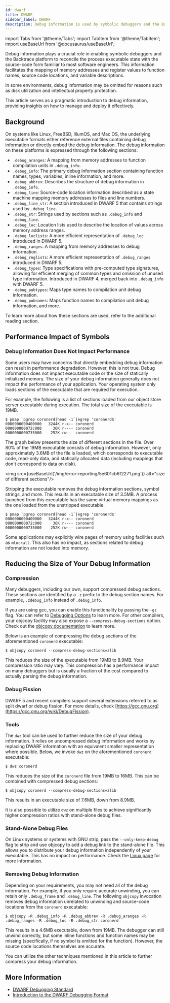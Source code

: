 ```yaml
---
id: dwarf
title: DWARF
sidebar_label: DWARF
description: Debug information is used by symbolic debuggers and the Backtrace platform to reconcile process executable state to the source-code form.
---
```


import Tabs from '@theme/Tabs';
import TabItem from '@theme/TabItem';
import useBaseUrl from '@docusaurus/useBaseUrl';

Debug information plays a crucial role in enabling symbolic debuggers and the Backtrace platform to reconcile the process executable state with the source-code form familiar to most software engineers. This information facilitates the mapping of memory addresses and register values to function names, source code locations, and variable descriptions.

In some environments, debug information may be omitted for reasons such as disk utilization and intellectual property protection.

This article serves as a pragmatic introduction to debug information, providing insights on how to manage and deploy it effectively.

## Background

On systems like Linux, FreeBSD, IllumOS, and Mac OS, the underlying executable formats either reference external files containing debug information or directly embed the debug information. The debug information on these platforms is expressed through the following sections:

- `.debug_aranges`: A mapping from memory addresses to function compilation units in `.debug_info`.
- `.debug_info`: The primary debug information section containing function names, types, variables, inline information, and more.
- `.debug_abbrev`: Describes the structure of debug information in `.debug_info`.
- `.debug_line`: Source-code location information described as a state machine mapping memory addresses to files and line numbers.
- `.debug_line_str`: A section introduced in DWARF 5 that contains strings used by `.debug_line`.
- `.debug_str`: Strings used by sections such as `.debug_info` and `.debug_line`.
- `.debug_loc`: Location lists used to describe the location of values across memory address ranges.
- `.debug_loclists`: A more efficient representation of `.debug_loc` introduced in DWARF 5.
- `.debug_ranges`: A mapping from memory addresses to debug information.
- `.debug_rnglists`: A more efficient representation of `.debug_ranges` introduced in DWARF 5.
- `.debug_types`: Type specifications with pre-computed type signatures, allowing for efficient merging of common types and omission of unused type information. Introduced in DWARF 4, merged back into `.debug_info` with DWARF 5.
- `.debug_pubtypes`: Maps type names to compilation unit debug information.
- `.debug_pubnames`: Maps function names to compilation unit debug information, and more.

To learn more about how these sections are used, refer to the additional reading section.

## Performance Impact of Symbols

### Debug Information Does Not Impact Performance

Some users may have concerns that directly embedding debug information can result in performance degradation. However, this is not true. Debug information does not impact executable code or the size of statically initialized memory. The size of your debug information generally does not impact the performance of your application. Your operating system only loads sections of the executable that are required for execution.

For example, the following is a list of sections loaded from our object store server executable during execution. The total size of the executable is 19MB.

```shell
$ pmap `pgrep coronerd|head -1`|egrep 'coronerd$'
0000000000400000   3244K r-x-- coronerd
000000000072c000     36K r---- coronerd
0000000000735000    252K rw--- coronerd
```

The graph below presents the size of different sections in the file. Over 80% of the 19MB executable consists of debug information. However, only approximately 3.6MB of the file is loaded, which corresponds to executable code, read-only data, and statically allocated data (including mappings that don't correspond to data on disk).

<img src={useBaseUrl('/img/error-reporting/5e601cb6f2271.png')} alt="size of different sections"/>

Stripping the executable removes the debug information sections, symbol strings, and more. This results in an executable size of 3.5MB. A process launched from this executable has the same virtual memory mappings as the one loaded from the unstripped executable.

```shell
$ pmap `pgrep coronerd|head -1`|egrep 'coronerd$'
0000000000400000   3244K r-x-- coronerd
000000000072c000     36K r---- coronerd
0000000000735000    252K rw--- coronerd
```

Some applications may explicitly wire pages of memory using facilities such as `mlockall`. This also has no impact, as sections related to debug information are not loaded into memory.

## Reducing the Size of Your Debug Information

### Compression

Many debuggers, including our own, support compressed debug sections. These sections are identified by a `.z` prefix to the debug section names. For example, `.zdebug_info` instead of `.debug_info`.

If you are using gcc, you can enable this functionality by passing the `-gz` flag. You can refer to [Debugging Options](https://gcc.gnu.org/onlinedocs/gcc/Debugging-Options.html) to learn more. For other compilers, your objcopy facility may also expose a `--compress-debug-sections` option. Check out the [objcopy documentation](https://sourceware.org/binutils/docs/binutils/objcopy.html) to learn more.

Below is an example of compressing the debug sections of the aforementioned `coronerd` executable:

```shell
$ objcopy coronerd --compress-debug-sections=zlib
```

This reduces the size of the executable from 19MB to 8.9MB. Your compression ratio may vary. This compression has a performance impact on many debuggers but is usually a fraction of the cost compared to actually parsing the debug information.

### Debug Fission

DWARF 5 and recent compilers support several extensions referred to as split dwarf or debug fission. For more details, check [https://gcc.gnu.org](https://gcc.gnu.org/wiki/DebugFission).

### Tools

The `dwz` tool can be used to further reduce the size of your debug information. It relies on uncompressed debug information and works by replacing DWARF information with an equivalent smaller representation where possible. Below, we invoke `dwz` on the aforementioned `coronerd` executable:

```shell
$ dwz coronerd
```

This reduces the size of the `coronerd` file from 19MB to 16MB. This can be combined with compressed debug sections:

```shell
$ objcopy coronerd --compress-debug-sections=zlib
```

This results in an executable size of 7.6MB, down from 8.9MB.

It is also possible to utilize `dwz` on multiple files to achieve significantly higher compression ratios with stand-alone debug files.

### Stand-Alone Debug Files

On Linux systems or systems with GNU strip, pass the `--only-keep-debug` flag to strip and use objcopy to add a debug link to the stand-alone file. This allows you to distribute your debug information independently of your executable. This has no impact on performance. Check the [Linux page](https://linux.die.net/man/1/strip) for more information.

### Removing Debug Information

Depending on your requirements, you may not need all of the debug information. For example, if you only require accurate unwinding, you can retain only `.debug_frame` and `.debug_line`. The following `objcopy` invocation removes debug information unrelated to unwinding and source-code locations from the `coronerd` executable:

```shell
$ objcopy -R .debug_info -R .debug_abbrev -R .debug_aranges -R .debug_ranges -R .debug_loc -R .debug_str coronerd
```

This results in a 4.6MB executable, down from 19MB. The debugger can still unwind correctly, but some inline functions and function names may be missing (specifically, if no symbol is omitted for the function). However, the source code locations themselves are accurate.

You can utilize the other techniques mentioned in this article to further compress your debug information.

## More Information

- [DWARF Debugging Standard](https://dwarfstd.org/index.html)
- [Introduction to the DWARF Debugging Format](http://www.dwarfstd.org/doc/Debugging%20using%20DWARF-2012.pdf)
